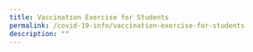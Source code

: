 ```yaml
---
title: Vaccination Exercise for Students
permalink: /covid-19-info/vaccination-exercise-for-students
description: ""
---
```

